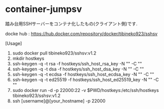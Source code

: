 # container-jumpsv
踏み台用SSHサーバーをコンテナ化したもの(クライアント側)です.


docke hub : https://hub.docker.com/repository/docker/tibineko923/sshsv

[Usage]
1. sudo docker pull tibineko923/sshsv:v1.2
2. mkdir hostkeys
3. ssh-keygen -q -t rsa -f hostkeys/ssh_host_rsa_key -N "" -C ""
4. ssh-keygen -q -t dsa -f hostkeys/ssh_host_dsa_key -N "" -C ""
5. ssh-keygen -q -t ecdsa -f hostkeys/ssh_host_ecdsa_key -N "" -C ""
6. ssh-keygen -q -t ed25519 -f hostkeys/ssh_host_ed25519_key -N "" -C ""
7. sudo docker run -d -p 22000:22 -v $PWD/hostkeys:/etc/ssh/hostkeys tibineko923/sshsv:v1.2
8. ssh [username]@[your_hostname] -p 22000

